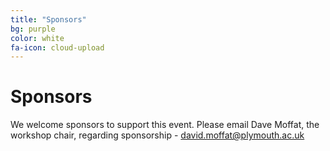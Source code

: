 ```yaml
---
title: "Sponsors"
bg: purple
color: white
fa-icon: cloud-upload
---
```


# Sponsors


We welcome sponsors to support this event. Please email Dave Moffat, the workshop chair, regarding sponsorship - david.moffat@plymouth.ac.uk
